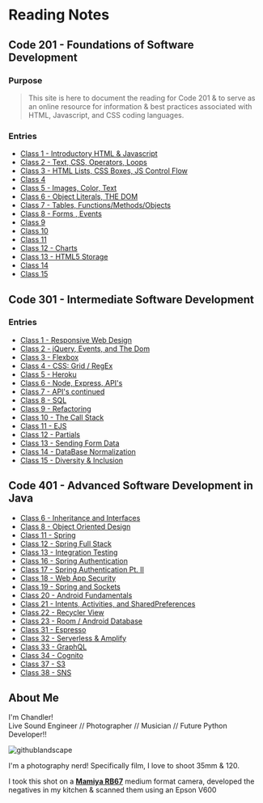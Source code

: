 # Reading Notes

## Code 201 - Foundations of Software Development

### Purpose
> This site is here to document the reading for Code 201 & to serve as an online resource for information & best practices associated with HTML, Javascript, and CSS coding languages. 

### Entries
- [Class 1 - Introductory HTML & Javascript](/entries/class-01.md)
- [Class 2 - Text, CSS, Operators, Loops](/entries/class-02.md)
- [Class 3 - HTML Lists, CSS Boxes, JS Control Flow](/entries/class-03.md)
- [Class 4]()
- [Class 5 - Images, Color, Text](/entries/class-05.md)
- [Class 6 - Object Literals, THE DOM](/entries/class-06.md)
- [Class 7 - Tables, Functions/Methods/Objects](/entries/class-07.md)
- [Class 8 - Forms , Events](/entries/class-08.md)
- [Class 9]()
- [Class 10]()
- [Class 11]()
- [Class 12 - Charts](/entries/class-12.md)
- [Class 13 - HTML5 Storage](/entries/class-13.md)
- [Class 14]()
- [Class 15]()

## Code 301 - Intermediate Software Development
### Entries
- [Class 1 - Responsive Web Design](/entries/301/class-01.md)
- [Class 2 - jQuery, Events, and The Dom](/entries/301/class-02.md)
- [Class 3 - Flexbox](/entries/301/class-03.md)
- [Class 4 - CSS: Grid / RegEx](/entries/301/class-04.md)
- [Class 5 - Heroku](/entries/301/class-05.md)
- [Class 6 - Node, Express, API's](/entries/301/class-06.md)
- [Class 7 - API's continued](/entries/301/class-07.md)
- [Class 8 - SQL](/entries/301/class-08.md)
- [Class 9 - Refactoring](/entries/301/class-09.md)
- [Class 10 - The Call Stack](/entries/301/class-10.md)
- [Class 11 - EJS](/entries/301/class-11.md)
- [Class 12 - Partials](/entries/301/class-12.md)
- [Class 13 - Sending Form Data](/entries/301/class-13.md)
- [Class 14 - DataBase Normalization](/entries/301/class-14.md)
- [Class 15 - Diversity & Inclusion](/entries/301/class-15.md)

## Code 401 - Advanced Software Development in Java
- [Class 6 - Inheritance and Interfaces](/entries/401/class-06.md)
- [Class 8 - Object Oriented Design](/entries/401/class-08.md)
- [Class 11 - Spring](/entries/401/class-11.md)
- [Class 12 - Spring Full Stack](/entries/401/class-12.md)
- [Class 13 - Integration Testing](/entries/401/class-13.md)
- [Class 16 - Spring Authentication](/entries/401/class-16.md)
- [Class 17 - Spring Authentication Pt. II](/entries/401/class-17.md)
- [Class 18 - Web App Security](/entries/401/class-18.md)
- [Class 19 - Spring and Sockets](/entries/401/class-19.md)
- [Class 20 - Android Fundamentals](/entries/401/class-20.md)
- [Class 21 - Intents, Activities, and SharedPreferences](/entries/401/class-21.md)
- [Class 22 - Recycler View](/entries/401/class-22.md)
- [Class 23 - Room / Android Database](/entries/401/class-23.md)
- [Class 31 - Espresso](/entries/401/class-31.md)
- [Class 32 - Serverless & Amplify](/entries/401/class-32.md)
- [Class 33 - GraphQL](/entries/401/class-33.md)
- [Class 34 - Cognito](/entries/401/class-34.md)
- [Class 37 - S3](/entries/401/class-37.md)
- [Class 38 - SNS](/entries/401/class-38.md)




## About Me
I'm Chandler!    
Live Sound Engineer // Photographer // Musician // Future Python Developer!! 


![githublandscape](/images/tater.jpg)

I'm a photography nerd! Specifically film, I love to shoot 35mm & 120.      

I took this shot on a [**Mamiya RB67**](http://camera-wiki.org/wiki/Mamiya_RB67) medium format camera, developed the negatives in my kitchen & scanned them using an Epson V600







